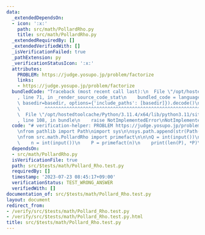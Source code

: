```yaml
---
data:
  _extendedDependsOn:
  - icon: ':x:'
    path: src/math/PollardRho.py
    title: src/math/PollardRho.py
  _extendedRequiredBy: []
  _extendedVerifiedWith: []
  _isVerificationFailed: true
  _pathExtension: py
  _verificationStatusIcon: ':x:'
  attributes:
    PROBLEM: https://judge.yosupo.jp/problem/factorize
    links:
    - https://judge.yosupo.jp/problem/factorize
  bundledCode: "Traceback (most recent call last):\n  File \"/opt/hostedtoolcache/Python/3.11.4/x64/lib/python3.11/site-packages/onlinejudge_verify/documentation/build.py\"\
    , line 71, in _render_source_code_stat\n    bundled_code = language.bundle(stat.path,\
    \ basedir=basedir, options={'include_paths': [basedir]}).decode()\n          \
    \         ^^^^^^^^^^^^^^^^^^^^^^^^^^^^^^^^^^^^^^^^^^^^^^^^^^^^^^^^^^^^^^^^^^^^^^^^^^^^^^^^^\n\
    \  File \"/opt/hostedtoolcache/Python/3.11.4/x64/lib/python3.11/site-packages/onlinejudge_verify/languages/python.py\"\
    , line 108, in bundle\n    raise NotImplementedError\nNotImplementedError\n"
  code: "# verification-helper: PROBLEM https://judge.yosupo.jp/problem/factorize\n\
    \nfrom pathlib import Path\nimport sys\n\nsys.path.append(str(Path(__file__).resolve().parent.parent.parent.parent))\n\
    \nfrom src.math.PollardRho import primefact\n\n\nQ = int(input())\nfor _ in range(Q):\n\
    \    n = int(input())\n    P = primefact(n)\n    print(len(P), *P)\n"
  dependsOn:
  - src/math/PollardRho.py
  isVerificationFile: true
  path: src/$tests/math/Pollard_Rho.test.py
  requiredBy: []
  timestamp: '2023-07-23 08:45:17+09:00'
  verificationStatus: TEST_WRONG_ANSWER
  verifiedWith: []
documentation_of: src/$tests/math/Pollard_Rho.test.py
layout: document
redirect_from:
- /verify/src/$tests/math/Pollard_Rho.test.py
- /verify/src/$tests/math/Pollard_Rho.test.py.html
title: src/$tests/math/Pollard_Rho.test.py
---
```

